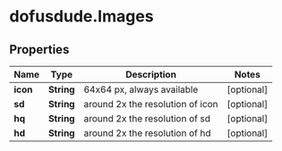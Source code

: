 # dofusdude.Images

## Properties

Name | Type | Description | Notes
------------ | ------------- | ------------- | -------------
**icon** | **String** | 64x64 px, always available | [optional] 
**sd** | **String** | around 2x the resolution of icon | [optional] 
**hq** | **String** | around 2x the resolution of sd | [optional] 
**hd** | **String** | around 2x the resolution of hd | [optional] 



